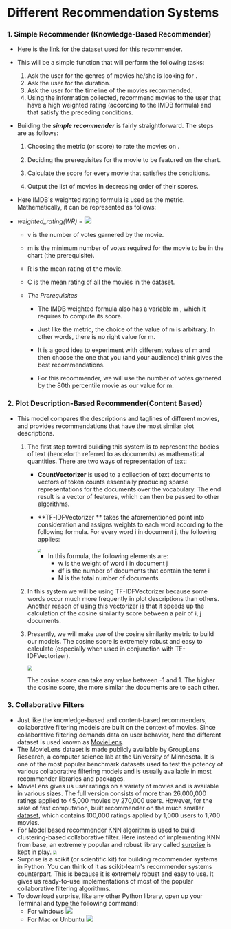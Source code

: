 # Different Recommendation Systems

### 1. Simple Recommender (Knowledge-Based Recommender)

- Here is the [link](https://www.kaggle.com/rounakbanik/movie-recommender-systems?select=movies_metadata.csv) for the dataset used for this recommender.
- This will be a simple function that will perform the following tasks:
  1.  Ask the user for the genres of movies he/she is looking for .
  2.  Ask the user for the duration.
  3. Ask the user for the timeline of the movies recommended.
  4. Using the information collected, recommend movies to the user that have a high weighted rating (according to the IMDB formula) and that satisfy the preceding conditions.

- Building the ***simple recommender*** is fairly straightforward. The steps are as follows:

  1. Choosing the metric (or score) to rate the movies on .

  2. Deciding the prerequisites for the movie to be featured on the chart.

  3. Calculate the score for every movie that satisfies the conditions.

  4. Output the list of movies in decreasing order of their scores.

     

- Here IMDB's weighted rating formula  is used as the metric. Mathematically, it can be represented as follows:

- *weighted_rating(WR)* =  <img src="https://i.imgur.com/oakKkx4.png" />

   - v is the number of votes garnered by the movie.
   - m is the minimum number of votes required for the movie to be in the chart (the prerequisite).
   - R is the mean rating of the movie.
   - C is the mean rating of all the movies in the dataset.

   - *The Prerequisites*

        - The IMDB weighted formula also has a variable m , which it requires to compute its score.

        - Just like the metric, the choice of the value of m is arbitrary. In other words, there is no right value for m.

        - It is a good idea to experiment with different values of m and then choose the one that you (and your audience) think gives the best recommendations.

        - For this recommender, we will use the number of votes garnered by the 80th percentile movie as our value for m.

          

### 2. Plot Description-Based Recommender(Content Based)

- This model compares the descriptions and taglines of different movies, and provides recommendations that have the most similar plot descriptions.

  1. The first step toward building this system is to represent the bodies of text (henceforth referred to as documents) as mathematical quantities. There are two ways of representation of text:

     - **CountVectorizer** is used to a collection of text documents to vectors of token counts essentially producing sparse representations for the documents over the vocabulary. The end result is a vector of features, which can then be passed to other algorithms.

     - **TF-IDFVectorizer ** takes the aforementioned point into consideration and assigns weights to each word according to the following formula. For every word i in document j, the following applies:

       <img src="https://miro.medium.com/proxy/1*nSqHXwOIJ2fa_EFLTh5KYw.png" style="zoom: 50%;" />

        - In this formula, the following elements are:
          - w is the weight of word i in document j 
          - df is the number of documents that contain the term i 
          - N is the total number of documents

  2. In this system we will be using TF-IDFVectorizer because some words occur much more frequently in plot descriptions than others. Another reason of using this vectorizer is that it speeds up the calculation of the cosine similarity score between a pair of
      i, j documents.

  3. Presently, we will make use of the cosine similarity metric to build our models. The cosine score is extremely robust and easy to calculate (especially when used in conjunction with TF-IDFVectorizer).

     <img src="https://encrypted-tbn0.gstatic.com/images?q=tbn%3AANd9GcRiqZ6QgFJMF5Q_EbNYbFG7WbffI_0YWvvO30JVWGdvcw5X2C6e&amp;usqp=CAU" style="zoom: 67%;" />

     The cosine score can take any value between -1 and 1. The higher the cosine score, the more similar the documents are to each other.

### 3. Collaborative Filters

- Just like the knowledge-based and content-based recommenders, collaborative filtering models are built on the context of movies. Since collaborative filtering demands data on user behavior, here the different dataset is used known as [MovieLens](https://movielens.org/).
- The MovieLens dataset is made publicly available by GroupLens Research, a computer science lab at the University of Minnesota. It is one of the most popular benchmark datasets used to test the potency of various collaborative filtering models and is usually available in most recommender libraries and packages.
- MovieLens gives us user ratings on a variety of movies and is available in various sizes. The full version consists of more than 26,000,000 ratings applied to 45,000 movies by 270,000 users. However, for the sake of fast computation, built recommender on the much smaller  [dataset](https://www.kaggle.com/prajitdatta/movielens-100k-dataset), which contains 100,000 ratings applied by 1,000 users to 1,700 movies.
- For Model based recommender KNN algorithm is used to build  clustering-based collaborative filter. Here instead of implementing KNN from base, an extremely popular and robust library called [surprise](http://surpriselib.com/) is kept in play. <img src="https://i.imgur.com/NKDre1Q.png" style="zoom: 50%;" />
- Surprise is a scikit (or scientific kit) for building recommender systems in Python. You can think of it as scikit-learn's recommender systems counterpart. This is because it is extremely
  robust and easy to use. It gives us ready-to-use implementations of most of the popular collaborative filtering algorithms.
- To download surprise, like any other Python library, open up your Terminal and type the following command:
  - For windows ![](https://i.imgur.com/Rgxnjdk.png)
  - For Mac or Unbuntu ![](https://i.imgur.com/CcudIQk.png)
